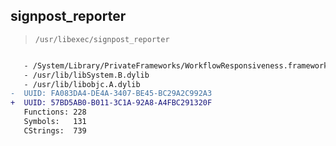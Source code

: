 ## signpost_reporter

> `/usr/libexec/signpost_reporter`

```diff

   - /System/Library/PrivateFrameworks/WorkflowResponsiveness.framework/WorkflowResponsiveness
   - /usr/lib/libSystem.B.dylib
   - /usr/lib/libobjc.A.dylib
-  UUID: FA083DA4-DE4A-3407-BE45-BC29A2C992A3
+  UUID: 57BD5AB0-B011-3C1A-92A8-A4FBC291320F
   Functions: 228
   Symbols:   131
   CStrings:  739

```
